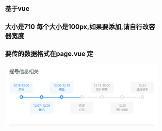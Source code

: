 
## 基于vue
## 大小是710 每个大小是100px,如果要添加,请自行改容器宽度
## 要传的数据格式在page.vue 定

![image](https://github.com/mafeilongmafei/timeLine/blob/master/%E5%85%AC%E5%BC%80/Snipaste_2019-12-13_20-28-40.png)
